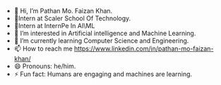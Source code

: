 - 👋 Hi, I’m Pathan Mo. Faizan Khan.
- 🚀Intern at Scaler School Of Technology.
- 🌟Intern at InternPe In AI\ML
- 👀 I’m interested in Artificial intelligence and Machine Learning. 
- 🌱 I’m currently learning Computer Science and Engineering.
- 📫 How to reach me https://www.linkedin.com/in/pathan-mo-faizan-khan/
- 😄 Pronouns: he/him.
- ⚡ Fun fact: Humans are engaging and machines are learning.

<!---
pathan-07/pathan-07 is a ✨ special ✨ repository because its `README.md` (this file) appears on your GitHub profile.
You can click the Preview link to take a look at your changes.
--->
